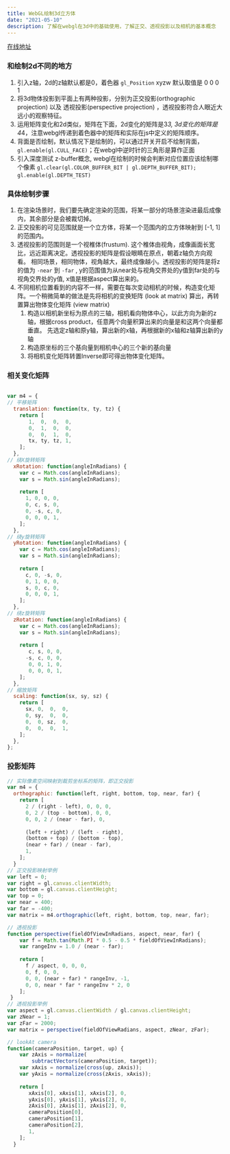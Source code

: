 ```yaml
---
title: WebGL绘制3d立方体
date: "2021-05-10"
description: 了解在webgl在3d中的基础使用，了解正交、透视投影以及相机的基本概念
---
```

[在线地址](https://webgl-practice-delta.vercel.app/camera)
### 和绘制2d不同的地方

1. 引入z轴，2d的z轴默认都是0，着色器 `gl_Position` xyzw 默认取值是 0 0 0 1
2. 将3d物体投影到平面上有两种投影，分别为正交投影(orthographic projection) 以及 透视投影(perspective projection) ，透视投影符合人眼近大远小的观察特征。 
3. 运用矩阵变化和2d类似，矩阵在下面，2d变化的矩阵是3*3, 3d变化的矩阵是4*4，注意webgl传递到着色器中的矩阵和实际在js中定义的矩阵顺序。
4. 背面是否绘制，默认情况下是绘制的，可以通过开关开启不绘制背面， `gl.enable(gl.CULL_FACE)`；在webgl中逆时针的三角形是算作正面
5. 引入深度测试 z-buffer概念, webgl在绘制的时候会判断对应位置应该绘制哪个像素    `gl.clear(gl.COLOR_BUFFER_BIT | gl.DEPTH_BUFFER_BIT);` `gl.enable(gl.DEPTH_TEST)`

### 具体绘制步骤

1. 在渲染场景时，我们要先确定渲染的范围，将某一部分的场景渲染进最后成像内，其余部分是会被裁切掉。 
2. 正交投影的可见范围就是一个立方体，将某一个范围内的立方体映射到 [-1, 1]的范围内。
3. 透视投影的范围则是一个视椎体(frustum). 这个椎体由视角，成像画面长宽比，远近距离决定。透视投影的矩阵是假设眼睛在原点，朝着z轴负方向观看。 相同场景，相同物体，视角越大，最终成像越小。透视投影的矩阵是将z的值为 `-near`  到 `-far` , y的范围值为从near处与视角交界处的y值到far处的与视角交界处的y值, x值是根据aspect算出来的。
4. 不同相机位置看到的内容不一样，需要在每次变动相机的时候，构造变化矩阵。一个稍微简单的做法是先将相机的变换矩阵 (look at matrix) 算出，再转置算出物体变化矩阵 (view matrix)
    1. 构造以相机新坐标为原点的三轴，相机看向物体中心，以此方向为新的z轴，根据cross product，任意两个向量积算出来的向量是和这两个向量都垂直。 先选定z轴和原y轴，算出新的x轴，再根据新的x轴和z轴算出新的y轴
    2. 构造原坐标的三个基向量到相机中心的三个新的基向量
    3. 将相机变化矩阵转置Inverse即可得出物体变化矩阵。

### 相关变化矩阵

```jsx

var m4 = {
// 平移矩阵
  translation: function(tx, ty, tz) {
    return [
       1,  0,  0,  0,
       0,  1,  0,  0,
       0,  0,  1,  0,
       tx, ty, tz, 1,
    ];
  },
// 绕X旋转矩阵
  xRotation: function(angleInRadians) {
    var c = Math.cos(angleInRadians);
    var s = Math.sin(angleInRadians);
 
    return [
      1, 0, 0, 0,
      0, c, s, 0,
      0, -s, c, 0,
      0, 0, 0, 1,
    ];
  },
// 绕y旋转矩阵
  yRotation: function(angleInRadians) {
    var c = Math.cos(angleInRadians);
    var s = Math.sin(angleInRadians);
 
    return [
      c, 0, -s, 0,
      0, 1, 0, 0,
      s, 0, c, 0,
      0, 0, 0, 1,
    ];
  },
// 绕z旋转矩阵
  zRotation: function(angleInRadians) {
    var c = Math.cos(angleInRadians);
    var s = Math.sin(angleInRadians);
 
    return [
       c, s, 0, 0,
      -s, c, 0, 0,
       0, 0, 1, 0,
       0, 0, 0, 1,
    ];
  },
// 缩放矩阵
  scaling: function(sx, sy, sz) {
    return [
      sx, 0,  0,  0,
      0, sy,  0,  0,
      0,  0, sz,  0,
      0,  0,  0,  1,
    ];
  },
};
```

### 投影矩阵

```jsx
// 实际像素空间映射到裁剪坐标系的矩阵，即正交投影
var m4 = {
  orthographic: function(left, right, bottom, top, near, far) {
    return [
      2 / (right - left), 0, 0, 0,
      0, 2 / (top - bottom), 0, 0,
      0, 0, 2 / (near - far), 0,
 
      (left + right) / (left - right),
      (bottom + top) / (bottom - top),
      (near + far) / (near - far),
      1,
    ];
  }
// 正交投影映射举例
var left = 0;
var right = gl.canvas.clientWidth;
var bottom = gl.canvas.clientHeight;
var top = 0;
var near = 400;
var far = -400;
var matrix = m4.orthographic(left, right, bottom, top, near, far);

// 透视投影
function perspective(fieldOfViewInRadians, aspect, near, far) {
    var f = Math.tan(Math.PI * 0.5 - 0.5 * fieldOfViewInRadians);
    var rangeInv = 1.0 / (near - far);
 
    return [
      f / aspect, 0, 0, 0,
      0, f, 0, 0,
      0, 0, (near + far) * rangeInv, -1,
      0, 0, near * far * rangeInv * 2, 0
    ];
 }
// 透视投影举例
var aspect = gl.canvas.clientWidth / gl.canvas.clientHeight;
var zNear = 1;
var zFar = 2000;
var matrix = perspective(fieldOfViewRadians, aspect, zNear, zFar);

// lookAt camera
function(cameraPosition, target, up) {
    var zAxis = normalize(
        subtractVectors(cameraPosition, target));
    var xAxis = normalize(cross(up, zAxis));
    var yAxis = normalize(cross(zAxis, xAxis));
 
    return [
       xAxis[0], xAxis[1], xAxis[2], 0,
       yAxis[0], yAxis[1], yAxis[2], 0,
       zAxis[0], zAxis[1], zAxis[2], 0,
       cameraPosition[0],
       cameraPosition[1],
       cameraPosition[2],
       1,
    ];
  }
```